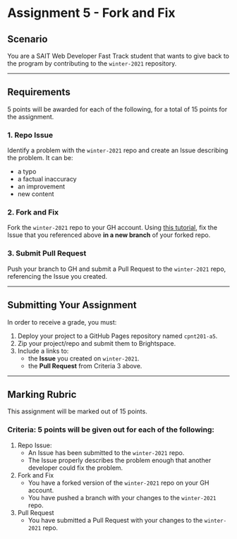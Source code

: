 # Assignment 5 - Fork and Fix
## Scenario
You are a SAIT Web Developer Fast Track student that wants to give back to the program by contributing to the `winter-2021` repository. 

---

## Requirements
5 points will be awarded for each of the following, for a total of 15 points for the assignment.

### 1. Repo Issue
Identify a problem with the `winter-2021` repo and create an Issue describing the problem. It can be:
- a typo
- a factual inaccuracy
- an improvement
- new content

### 2. Fork and Fix
Fork the `winter-2021` repo to your GH account. Using [this tutorial](https://www.freecodecamp.org/news/how-to-make-your-first-pull-request-on-github-3/), fix the Issue that you referenced above **in a new branch** of your forked repo.

### 3. Submit Pull Request
Push your branch to GH and submit a Pull Request to the `winter-2021` repo, referencing the Issue you created.

---

## Submitting Your Assignment
In order to receive a grade, you must:
1. Deploy your project to a GitHub Pages repository named `cpnt201-a5`.
2. Zip your project/repo and submit them to Brightspace.
3. Include a links to:
    - the **Issue** you created on `winter-2021`.
    - the **Pull Request** from Criteria 3 above.

---

## Marking Rubric
This assignment will be marked out of 15 points.

### Criteria: 5 points will be given out for each of the following:
1. Repo Issue:
    - An Issue has been submitted to the `winter-2021` repo.
    - The Issue properly describes the problem enough that another developer could fix the problem.
2. Fork and Fix
    - You have a forked version of the `winter-2021` repo on your GH account.
    - You have pushed a branch with your changes to the `winter-2021` repo.
3. Pull Request
    - You have submitted a Pull Request with your changes to the `winter-2021` repo.